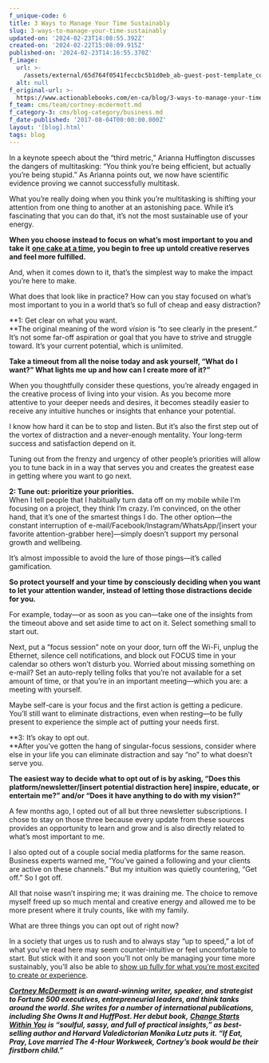 ```yaml
---
f_unique-code: 6
title: 3 Ways to Manage Your Time Sustainably
slug: 3-ways-to-manage-your-time-sustainably
updated-on: '2024-02-23T14:08:55.392Z'
created-on: '2024-02-22T15:08:09.915Z'
published-on: '2024-02-23T14:16:55.370Z'
f_image:
  url: >-
    /assets/external/65d764f0541feccbc5b1d0eb_ab-guest-post-template_cortney.jpeg
  alt: null
f_original-url: >-
  https://www.actionablebooks.com/en-ca/blog/3-ways-to-manage-your-time-sustainably/
f_team: cms/team/cortney-mcdermott.md
f_category-3: cms/blog-category/business.md
f_date-published: '2017-08-04T00:00:00.000Z'
layout: '[blog].html'
tags: blog
---
```


In a keynote speech about the “third metric,” Arianna Huffington discusses the dangers of multitasking: “You think you’re being efficient, but actually you’re being stupid.” As Arianna points out, we now have scientific evidence proving we cannot successfully multitask.

What you’re really doing when you think you’re multitasking is shifting your attention from one thing to another at an astonishing pace. While it’s fascinating that you can do that, it’s not the most sustainable use of your energy.

**When you choose instead to focus on what’s most important to you and take it** [**one cake at a time**](http://www.cortneymcdermott.com/perfectly-imperfect-say-goodbye-to-guilt/)**, you begin to free up untold creative reserves and feel more fulfilled.**

And, when it comes down to it, that’s the simplest way to make the impact you’re here to make.

What does that look like in practice? How can you stay focused on what’s most important to you in a world that’s so full of cheap and easy distraction?

**1: Get clear on what you want.  
**The original meaning of the word _vision_ is “to see clearly in the present.” It’s not some far-off aspiration or goal that you have to strive and struggle toward. It’s your current potential, which is unlimited.

**Take a timeout from all the noise today and ask yourself, “What do I want?” What lights me up and how can I create more of it?”**

When you thoughtfully consider these questions, you’re already engaged in the creative process of living into your vision. As you become more attentive to your deeper needs and desires, it becomes steadily easier to receive any intuitive hunches or insights that enhance your potential.

I know how hard it can be to stop and listen. But it’s also the first step out of the vortex of distraction and a never-enough mentality. Your long-term success and satisfaction depend on it.

Tuning out from the frenzy and urgency of other people’s priorities will allow you to tune back in in a way that serves you and creates the greatest ease in getting where you want to go next.

**2: Tune out: prioritize your priorities.**  
When I tell people that I habitually turn data off on my mobile while I’m focusing on a project, they think I’m crazy. I’m convinced, on the other hand, that it’s one of the smartest things I do. The other option—the constant interruption of e-mail/Facebook/Instagram/WhatsApp/\[insert your favorite attention-grabber here\]—simply doesn’t support my personal growth and wellbeing.

It’s almost impossible to avoid the lure of those pings—it’s called gamification.

**So protect yourself and your time by consciously deciding when you want to let your attention wander, instead of letting those distractions decide for you.**

For example, today—or as soon as you can—take one of the insights from the timeout above and set aside time to act on it. Select something small to start out.

Next, put a “focus session” note on your door, turn off the Wi-Fi, unplug the Ethernet, silence cell notifications, and block out FOCUS time in your calendar so others won’t disturb you. Worried about missing something on e-mail? Set an auto-reply telling folks that you’re not available for a set amount of time, or that you’re in an important meeting—which you are: a meeting with yourself.

Maybe self-care is your focus and the first action is getting a pedicure. You’ll still want to eliminate distractions, even when resting—to be fully present to experience the simple act of putting your needs first.

**3: It’s okay to opt out.  
**After you’ve gotten the hang of singular-focus sessions, consider where else in your life you can eliminate distraction and say “no” to what doesn’t serve you.

**The easiest way to decide what to opt out of is by asking, “Does this platform/newsletter/\[insert potential distraction here\] inspire, educate, or entertain me?” and/or “Does it have anything to do with my vision?”**

A few months ago, I opted out of all but three newsletter subscriptions. I chose to stay on those three because every update from these sources provides an opportunity to learn and grow and is also directly related to what’s most important to me.

I also opted out of a couple social media platforms for the same reason. Business experts warned me, “You’ve gained a following and your clients are active on these channels.” But my intuition was quietly countering, “Get off.” So I got off.

All that noise wasn’t inspiring me; it was draining me. The choice to remove myself freed up so much mental and creative energy and allowed me to be more present where it truly counts, like with my family.

What are three things you can opt out of right now?

In a society that urges us to rush and to always stay “up to speed,” a lot of what you’ve read here may seem counter-intuitive or feel uncomfortable to start. But stick with it and soon you’ll not only be managing your time more sustainably, you’ll also be able to [show up fully for what you’re most excited to create or experience](http://www.cortneymcdermott.com/what-do-you-want-to-feel/).

[**_Cortney McDermott_**](http://www.cortinc.com) **_is an award-winning writer, speaker, and strategist to Fortune 500 executives, entrepreneurial leaders, and think tanks around the world. She writes for a number of international publications, including She Owns It and HuffPost. Her debut book,_** [**_Change Starts Within You_**](https://www.amazon.com/gp/product/0998955205/ref=as_li_tl?ie=UTF8&camp=1789&creative=9325&creativeASIN=0998955205&linkCode=as2&tag=gooseducmedi-20&linkId=3fe7355ba549ed982aa89a0b5a39d836) **_is “soulful, sassy, and full of practical insights,” as best-selling author and Harvard Valedictorian Monika Lutz puts it. “If Eat, Pray, Love married The 4-Hour Workweek, Cortney’s book would be their firstborn child.”_**
